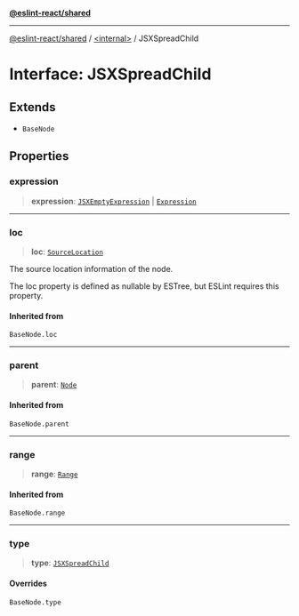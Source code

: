 [**@eslint-react/shared**](../../README.md)

***

[@eslint-react/shared](../../README.md) / [\<internal\>](../README.md) / JSXSpreadChild

# Interface: JSXSpreadChild

## Extends

- `BaseNode`

## Properties

### expression

> **expression**: [`JSXEmptyExpression`](JSXEmptyExpression.md) \| [`Expression`](../type-aliases/Expression.md)

***

### loc

> **loc**: [`SourceLocation`](SourceLocation.md)

The source location information of the node.

The loc property is defined as nullable by ESTree, but ESLint requires this property.

#### Inherited from

`BaseNode.loc`

***

### parent

> **parent**: [`Node`](../type-aliases/Node.md)

#### Inherited from

`BaseNode.parent`

***

### range

> **range**: [`Range`](../type-aliases/Range.md)

#### Inherited from

`BaseNode.range`

***

### type

> **type**: [`JSXSpreadChild`](../README.md#jsxspreadchild)

#### Overrides

`BaseNode.type`
